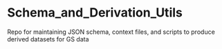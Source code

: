 # Schema_and_Derivation_Utils
Repo for maintaining JSON schema, context files, and scripts to produce derived datasets for GS data 
